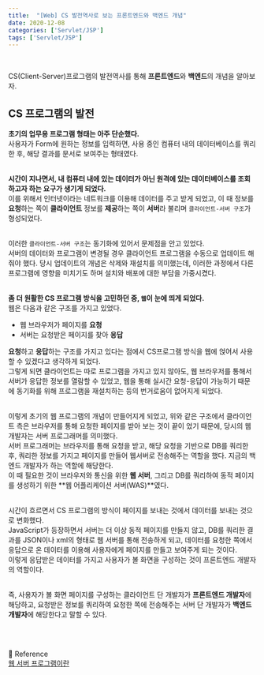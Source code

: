 ```yaml
---
title:  "[Web] CS 발전역사로 보는 프론트엔드와 백엔드 개념"
date: 2020-12-08
categories: ['Servlet/JSP']
tags: ['Servlet/JSP']
---
```


<br>

CS(Client-Server)프로그램의 발전역사를 통해 **프론트엔드**와 **백엔드**의 개념을 알아보자.<br>


## CS 프로그램의 발전

**초기의 업무용 프로그램 형태는 아주 단순했다.**<br>
사용자가 Form에 원하는 정보를 입력하면, 사용 중인 컴퓨터 내의 데이터베이스를 쿼리 한 후, 해당 결과를 문서로 보여주는 형태였다. <br>
<br>

**시간이 지나면서, 내 컴퓨터 내에 있는 데이터가 아닌 원격에 있는 데이터베이스를 조회하고자 하는 요구가 생기게 되었다.**<br>
이를 위해서 인터넷이라는 네트워크를 이용해 데이터를 주고 받게 되었고, 이 때 정보를 **요청**하는 쪽이 **클라이언트** 정보를 **제공**하는 쪽이 **서버**라 불리며 `클라이언트-서버 구조`가 형성되었다.<br>
<br>

이러한 `클라이언트-서버 구조`는 동기화에 있어서 문제점을 안고 있었다.<br>
서버의 데이터와 프로그램이 변경될 경우 클라이언트 프로그램을 수동으로 업데이트 해줘야 했다. 당시 업데이트의 개념은 삭제와 재설치를 의미했는데, 이러한 과정에서 다른 프로그램에 영향을 미치기도 하며 설치와 배포에 대한 부담을 가중시켰다.<br>
<br>

**좀 더 원활한 CS 프로그램 방식을 고민하던 중, `웹`이 눈에 띄게 되었다.**<br>
웹은 다음과 같은 구조를 가지고 있었다. 

- 웹 브라우저가 페이지를 **요청**
- 서버는 요청받은 페이지를 찾아 **응답**

**요청**하고 **응답**하는 구조를 가지고 있다는 점에서 CS프로그램 방식을 웹에 얹어서 사용할 수 있겠다고 생각하게 되었다.<br>
그렇게 되면 클라이언트는 따로 프로그램을 가지고 있지 않아도, 웹 브라우저를 통해서 서버가 응답한 정보를 열람할 수 있었고, 웹을 통해 실시간 요청-응답이 가능하기 때문에 동기화를 위해 프로그램을 재설치하는 등의 번거로움이 없어지게 되었다.<br>
<br>

이렇게 초기의 웹 프로그램의 개념이 만들어지게 되었고, 위와 같은 구조에서 클라이언트 측은 브라우저를 통해 요청한 페이지를 받아 보는 것이 끝이 었기 때문에, 당시의 웹 개발자는 서버 프로그래머를 의미했다. <br>
서버 프로그래머는 브라우저를 통해 요청을 받고, 해당 요청을 기반으로 DB를 쿼리한 후, 쿼리한 정보를 가지고 페이지를 만들어 웹서버로 전송해주는 역할을 했다. 지금의 백엔드 개발자가 하는 역할에 해당한다. <br>
이 때 필요한 것이 브라우저와 통신을 위한 **웹 서버**, 그리고 DB를 쿼리하여 동적 페이지를 생성하기 위한 **웹 어플리케이션 서버(WAS)**였다. <br>
<br>

시간이 흐르면서 CS 프로그램의 방식이 페이지를 보내는 것에서 데이터를 보내는 것으로 변화했다.<br>
JavaScript가 등장하면서 서버는 더 이상 동적 페이지를 만들지 않고, DB를 쿼리한 결과를 JSON이나 xml의 형태로 웹 서버를 통해 전송하게 되고, 데이터를 요청한 쪽에서 응답으로 온 데이터를 이용해 사용자에게 페이지를 만들고 보여주게 되는 것이다.<br>
이렇게 응답받은 데이터를 가지고 사용자가 볼 화면을 구성하는 것이 프론트엔드 개발자의 역할이다.<br>
<br>

즉, 사용자가 볼 화면 페이지를 구성하는 클라이언트 단 개발자가 **프론트엔드 개발자**에 해당하고, 요청받은 정보를 쿼리하여 요청한 쪽에 전송해주는 서버 단 개발자가 **백엔드 개발자**에 해당한다고 말할 수 있다.<br>

<br><br>

:orange_book: Reference<br>
[웹 서버 프로그램이란](https://www.youtube.com/watch?v=FZuQ7DyhRfQ&list=PLq8wAnVUcTFVOtENMsujSgtv2TOsMy8zd&index=2)

<br><br>


























